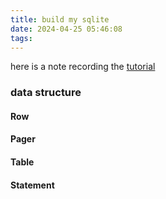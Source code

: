 ```yaml
---
title: build my sqlite
date: 2024-04-25 05:46:08
tags:
---
```


here is a note recording the [tutorial](https://cstack.github.io/db_tutorial/)

### data structure

#### Row

#### Pager

#### Table

#### Statement
